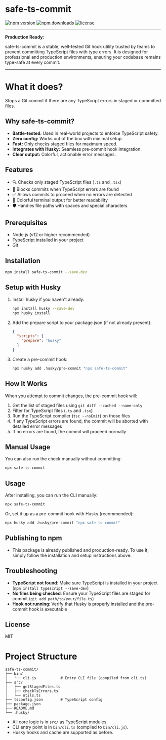 # safe-ts-commit

[![npm version](https://img.shields.io/npm/v/safe-ts-commit.svg)](https://www.npmjs.com/package/safe-ts-commit)
[![npm downloads](https://img.shields.io/npm/dm/safe-ts-commit.svg)](https://www.npmjs.com/package/safe-ts-commit)
[![license](https://img.shields.io/npm/l/safe-ts-commit.svg)](./LICENSE)

---

**Production Ready:**

safe-ts-commit is a stable, well-tested Git hook utility trusted by teams to prevent committing TypeScript files with type errors. It is designed for professional and production environments, ensuring your codebase remains type-safe at every commit.

---

# What it does? 

Stops a Git commit if there are any TypeScript errors in staged or committed files.

## Why safe-ts-commit?

- **Battle-tested:** Used in real-world projects to enforce TypeScript safety.
- **Zero config:** Works out of the box with minimal setup.
- **Fast:** Only checks staged files for maximum speed.
- **Integrates with Husky:** Seamless pre-commit hook integration.
- **Clear output:** Colorful, actionable error messages.

## Features

- 🔍 Checks only staged TypeScript files (`.ts` and `.tsx`)
- 🚫 Blocks commits when TypeScript errors are found
- ✅ Allows commits to proceed when no errors are detected
- 🎨 Colorful terminal output for better readability
- 🛡️ Handles file paths with spaces and special characters

## Prerequisites

- Node.js (v12 or higher recommended)
- TypeScript installed in your project
- Git

## Installation

```bash
npm install safe-ts-commit --save-dev
```

## Setup with Husky

1. Install husky if you haven't already:
   ```bash
   npm install husky --save-dev
   npx husky install
   ```

2. Add the prepare script to your package.json (if not already present):
   ```json
   {
     "scripts": {
       "prepare": "husky"
     }
   }
   ```

3. Create a pre-commit hook:
   ```bash
   npx husky add .husky/pre-commit "npx safe-ts-commit"
   ```

## How It Works

When you attempt to commit changes, the pre-commit hook will:

1. Get the list of staged files using `git diff --cached --name-only`
2. Filter for TypeScript files (`.ts` and `.tsx`)
3. Run the TypeScript compiler (`tsc --noEmit`) on those files
4. If any TypeScript errors are found, the commit will be aborted with detailed error messages
5. If no errors are found, the commit will proceed normally

## Manual Usage

You can also run the check manually without committing:

```bash
npx safe-ts-commit
```

## Usage

After installing, you can run the CLI manually:

```bash
npx safe-ts-commit
```

Or, set it up as a pre-commit hook with Husky (recommended):

```bash
npx husky add .husky/pre-commit "npx safe-ts-commit"
```

## Publishing to npm

- This package is already published and production-ready. To use it, simply follow the installation and setup instructions above.

## Troubleshooting

- **TypeScript not found**: Make sure TypeScript is installed in your project (`npm install typescript --save-dev`)
- **No files being checked**: Ensure your TypeScript files are staged for commit (`git add path/to/your/file.ts`)
- **Hook not running**: Verify that Husky is properly installed and the pre-commit hook is executable

## License

MIT

# Project Structure

```
safe-ts-commit/
├── bin/
│   └── cli.js           # Entry CLI file (compiled from cli.ts)
├── src/
│   ├── getStagedFiles.ts
│   ├── checkTsErrors.ts
│   └── utils.ts
├── tsconfig.json        # TypeScript config
├── package.json
├── README.md
└── .husky/
```

- All core logic is in `src/` as TypeScript modules.
- CLI entry point is in `bin/cli.ts` (compiled to `bin/cli.js`).
- Husky hooks and cache are supported as before.
